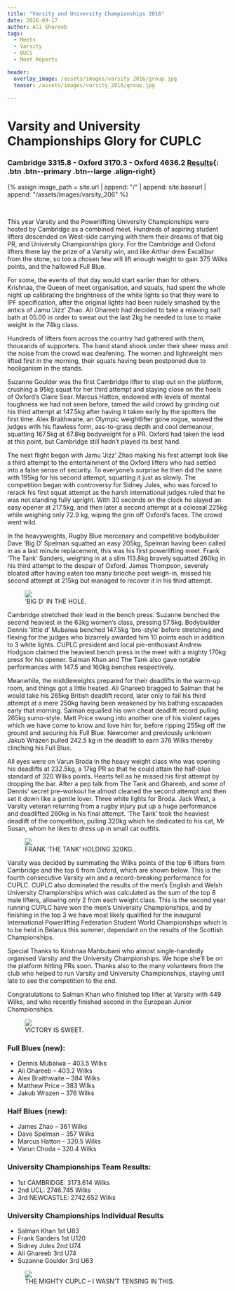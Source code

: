 ```yaml
---
title: "Varsity and University Championships 2016"
date: 2016-09-17
author: Ali Ghareeb
tags:
  - Meets
  - Varsity
  - BUCS
  - Meet Reports

header:
  overlay_image: /assets/images/varsity_2016/group.jpg
  teaser: /assets/images/varsity_2016/group.jpg

---
```

# Varsity and University Championships Glory for CUPLC

### Cambridge 3315.8 - Oxford 3170.3 - Oxford 4636.2 [Results](https://www.openpowerlifting.org/m/epa/2006){: .btn .btn--primary .btn--large .align-right}

{% assign image_path = site.url | append: "/" | append: site.baseurl | append: "/assets/images/varsity_206" %}

&nbsp;

This year Varsity and the Powerlifting University Championships were hosted by Cambridge as a combined meet. Hundreds of aspiring student lifters descended on West-side carrying with them their dreams of that big PR, and University Championships glory. For the Cambridge and Oxford lifters there lay the prize of a Varsity win, and like Arthur drew Excalibur from the stone, so too a chosen few will lift enough weight to gain 375 Wilks points, and the hallowed Full Blue.

For some, the events of that day would start earlier than for others. Krishnaa, the Queen of meet organisation, and squats, had spent the whole night up calibrating the brightness of the white lights so that they were to IPF specification, after the original lights had been rudely smashed by the antics of Jamu ‘Jizz’ Zhao. Ali Ghareeb had decided to take a relaxing salt bath at 05.00 in order to sweat out the last 2kg he needed to lose to make weight in the 74kg class.

Hundreds of lifters from across the country had gathered with them, thousands of supporters. The band stand shook under their sheer mass and the noise from the crowd was deafening. The women and lightweight men lifted first in the morning, their squats having been postponed due to hooliganism in the stands.

Suzanne Goulder was the first Cambridge lifter to step out on the platform, crushing a 95kg squat for her third attempt and staying close on the heels of Oxford’s Claire Sear. Marcus Hatton, endowed with levels of mental toughness we had not seen before, tamed the wild crowd by grinding out his third attempt at 147.5kg after having it taken early by the spotters the first time. Alex Braithwaite, an Olympic weightlifter gone rogue, wowed the judges with his flawless form, ass-to-grass depth and cool demeanour, squatting 167.5kg at 67.8kg bodyweight for a PR. Oxford had taken the lead at this point, but Cambridge still hadn’t played its best hand.

The next flight began with Jamu ‘Jizz’ Zhao making his first attempt look like a third attempt to the entertainment of the Oxford lifters who had settled into a false sense of security. To everyone’s surprise he then did the same with 195kg for his second attempt, squatting it just as slowly. The competition began with controversy for Sidney Jules, who was forced to rerack his first squat attempt as the harsh international judges ruled that he was not standing fully upright. With 30 seconds on the clock he slayed an easy opener at 217.5kg, and then later a second attempt at a colossal 225kg while weighing only 72.9 kg, wiping the grin off Oxford’s faces. The crowd went wild.

In the heavyweights, Rugby Blue mercenary and competitive bodybuilder Dave ‘Big D’ Spelman squatted an easy 205kg, Spelman having been called in as a last minute replacement, this was his first powerlifting meet. Frank ‘The Tank’ Sanders, weighing in at a slim 113.8kg bravely squatted 260kg in his third attempt to the despair of Oxford. James Thompson, severely bloated after having eaten too many brioche post weigh-in, missed his second attempt at 215kg but managed to recover it in his third attempt.

<figure>
  <img src="{{ image_path }}/1.jpg">
  <figcaption>‘BIG D’ IN THE HOLE.</figcaption>
</figure>


Cambridge stretched their lead in the bench press. Suzanne benched the second heaviest in the 63kg women’s class, pressing 57.5kg. Bodybuilder Dennis ‘little d’ Mubaiwa benched 147.5kg ‘bro-style’ before stretching and flexing for the judges who bizarrely awarded him 10 points each in addition to 3 white lights. CUPLC president and local pie-enthusiast Andrew Hodgson claimed the heaviest bench press in the meet with a mighty 170kg press for his opener. Salman Khan and The Tank also gave notable performances with 147.5 and 160kg benches respectively.

Meanwhile, the middleweights prepared for their deadlifts in the warm-up room, and things got a little heated. Ali Ghareeb bragged to Salman that he would take his 265kg British deadlift record, later only to fail his third attempt at a mere 250kg having been weakened by his bathing escapades early that morning. Salman equalled his own cheat deadlift record pulling 265kg sumo-style. Matt Price swung into another one of his violent rages which we have come to know and love him for, before ripping 255kg off the ground and securing his Full Blue. Newcomer and previously unknown Jakub Wrazen pulled 242.5 kg in the deadlift to earn 376 Wilks thereby clinching his Full Blue.

All eyes were on Varun Broda in the heavy weight class who was opening his deadlifts at 232.5kg, a 17kg PR so that he could attain the half-blue standard of 320 Wilks points. Hearts fell as he missed his first attempt by dropping the bar. After a pep talk from The Tank and Ghareeb, and some of Dennis’ secret pre-workout he almost cleaned the second attempt and then set it down like a gentle lover. Three white lights for Broda. Jack West, a Varsity veteran returning from a rugby injury put up a huge performance and deadlifted 260kg in his final attempt. ‘The Tank’ took the heaviest deadlift of the competition, pulling 320kg which he dedicated to his cat, Mr Susan, whom he likes to dress up in small cat outfits.

<figure>
  <img src="{{ image_path }}/2.jpg">
  <figcaption>FRANK ‘THE TANK’ HOLDING 320KG..</figcaption>
</figure>

Varsity was decided by summating the Wilks points of the top 6 lifters from Cambridge and the top 6 from Oxford, which are shown below. This is the fourth consecutive Varsity win and a record-breaking performance for CUPLC. CUPLC also dominated the results of the men’s English and Welsh University Championships which was calculated as the sum of the top 8 male lifters, allowing only 2 from each weight class. This is the second year running CUPLC have won the men’s University Championships, and by finishing in the top 3 we have most likely qualified for the inaugural International Powerlifting Federation Student World Championships which is to be held in Belarus this summer, dependant on the results of the Scottish Championships.

Special Thanks to Krishnaa Mahbubani who almost single-handedly organised Varsity and the University Championships. We hope she’ll be on the platform hitting PRs soon. Thanks also to the many volunteers from the club who helped to run Varsity and University Championships, staying until late to see the competition to the end.

Congratulations to Salman Khan who finished top lifter at Varsity with 449 Wilks, and who recently finished second in the European Junior Championships.

<figure>
  <img src="{{ image_path }}/3.jpg">
  <figcaption>VICTORY IS SWEET.</figcaption>
</figure>



### Full Blues (new):
* Dennis Mubaiwa – 403.5 Wilks
* Ali Ghareeb – 403.2 Wilks
* Alex Braithwaite – 384 Wilks
* Matthew Price – 383 Wilks
* Jakub Wrazen – 376 Wilks

### Half Blues (new):
* James Zhao – 361 Wilks
* Dave Spelman – 357 Wilks
* Marcus Hatton – 320.5 Wilks
* Varun Choda – 320.4 Wilks

### University Championships Team Results:
* 1st CAMBRIDGE: 3173.614 Wilks
* 2nd UCL: 2746.745 Wilks
* 3rd NEWCASTLE: 2742.652 Wilks

### University Championships Individual Results
* Salman Khan 1st U83
* Frank Sanders 1st U120
* Sidney Jules 2nd U74
* Ali Ghareeb 3rd U74
* Suzanne Goulder 3rd U63

<figure>
  <img src="{{ image_path }}/group.jpg">
  <figcaption>THE MIGHTY CUPLC – I WASN’T TENSING IN THIS.</figcaption>
</figure>
